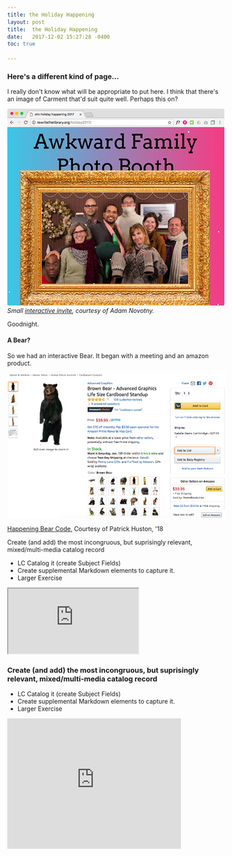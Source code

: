 ```yaml
---
title: the Holiday Happening
layout: post
title:  the Holiday Happening
date:   2017-12-02 15:27:28 -0400
toc: true

---
```

### Here's a different kind of page...

I really don't know what will be appropriate to put here.  I think that there's an image of Carment that'd suit quite well.  Perhaps this on?

![2017 Invitation, including faculty photobooth from the first Happening, 2015](/assets/img/Happening.jpg)
_Small [interactive invite](http://rewritethelibrary.org/holiday2017/), courtesy of Adam Novotny._

 Goodnight.

#### A Bear?

 So we had an interactive Bear.  It began with a meeting and an amazon product.

![photo of carmen papalia talk, Olin college Library 2015](/assets/img/theBear.png)

 [Happening Bear Code](https://github.com/phuston/holidaybear), Courtesy of Patrick Huston, '18

 Create (and add) the most incongruous, but suprisingly relevant, mixed/multi-media catalog record

* LC Catalog it (create Subject Fields)
* Create supplemental Markdown elements to capture it.
* Larger Exercise

<iframe src="https://docs.google.com/spreadsheets/d/e/2PACX-1vQM91QzbRmFrAvQUkpM0UyMhIxirKO57ENSSjFuIN7ul04p6Yju-03-tbGzGIcW6zykRRsC1vGBxxvN/pubhtml?gid=0&amp;single=true&amp;widget=true&amp;headers=false"></iframe>

### Create (and add) the most incongruous, but suprisingly relevant, mixed/multi-media catalog record

* LC Catalog it (create Subject Fields)
* Create supplemental Markdown elements to capture it.
* Larger Exercise

<iframe src="https://player.vimeo.com/video/248514938?color=ff0179&title=0&byline=0&portrait=0" width="400" height="300" frameborder="0" webkitallowfullscreen mozallowfullscreen allowfullscreen></iframe>
